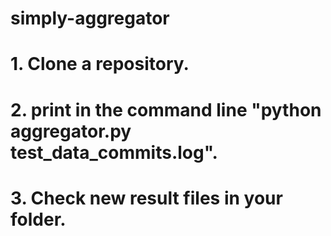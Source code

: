 # simply-aggregator
# 1. Clone a repository.
# 2. print in the command line "python aggregator.py test_data_commits.log".
# 3. Check new result files in your folder.
